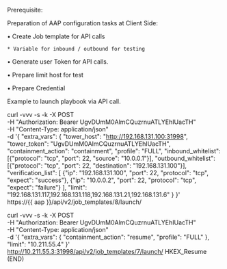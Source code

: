 Prerequisite:

Preparation of AAP configuration tasks at Client Side:

•⁠  ⁠Create Job template for API calls

    * Variable for inbound / outbound for testing

•⁠  ⁠Generate user Token for API calls.

•⁠  ⁠Prepare limit host for test

•⁠  ⁠Prepare Credential



Example to launch playbook via API call.

curl -vvv -s -k -X POST \
  -H "Authorization: Bearer UgvDUmM0AlmCQuzrnuATLYEhIUacTH" \
  -H "Content-Type: application/json" \
  -d '{
    "extra_vars": {
      "tower_host": "http://192.168.131.100:31998",
      "tower_token": "UgvDUmM0AlmCQuzrnuATLYEhIUacTH",
      "containment_action": "containment",
      "profile": "FULL",
      "inbound_whitelist": [{"protocol": "tcp", "port": 22, "source": "10.0.0.1"}],
      "outbound_whitelist": [{"protocol": "tcp", "port": 22, "destination": "192.168.131.100"}],
      "verification_list": [
        {"ip": "192.168.131.100", "port": 22, "protocol": "tcp", "expect": "success"},
        {"ip": "10.0.0.2", "port": 22, "protocol": "tcp", "expect": "failure"}
      ],
      "limit": "192.168.131.117,192.168.131.118,192.168.131.21,192.168.131.6"
    }
  }' \
  https://{{ aap }}/api/v2/job_templates/8/launch/


  curl -vvv -s -k -X POST \
  -H "Authorization: Bearer UgvDUmM0AlmCQuzrnuATLYEhIUacTH" \
  -H "Content-Type: application/json" \
  -d '{
    "extra_vars": {
      "containment_action": "resume",
      "profile": "FULL"
    },
    "limit": "10.211.55.4"
  }' \
  http://10.211.55.3:31998/api/v2/job_templates/7/launch/
HKEX_Resume (END)
